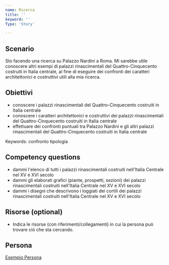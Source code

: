 ```yaml
---
name: Ricerca
title: ''
keyword: ''
Type: 'Story'

---
```


## Scenario
Sto facendo una ricerca su Palazzo Nardini a Roma. Mi sarebbe utile conoscere altri esempi di palazzi rinascimentali del Quattro-Cinquecento costruiti in Italia centrale, al fine di eseguire dei confronti dei caratteri architettonici e costruttivi utili alla mia ricerca.

## Obiettivi
- conoscere i palazzi rinascimentali del Quattro-Cinquecento costruiti in Italia centrale
- conoscere i caratteri architettonici e costruttivi dei palazzi rinascimentali del Quattro-Cinquecento costruiti in Italia centrale
- effettuare dei confronti puntuali tra Palazzo Nardini e gli altri palazzi rinascimentali del Quattro-Cinquecento costruiti in Italia centrale

Keywords: confronto tipologia 

## Competency questions
- dammi l'elenco di tutti i palazzi rinascimentali costruiti nell'Italia Centrale nel XV e XVI secolo
- dammi gli elaborati grafici (piante, prospetti, sezioni) dei palazzi rinascimentali costruiti nell'Italia Centrale nel XV e XVI secolo
- dammi i disegni che descrivono i loggiati dei cortili dei palazzi rinascimentali costruiti nell'Italia Centrale nel XV e XVI secolo

## Risorse (optional)
- Indica le risorse (con riferimenti/collegamenti) in cui la persona può trovare ciò che sta cercando.

## Persona
[Esempio Persona](https://github.com/read-project/stories/blob/main/Persona/Esempio.md) 
